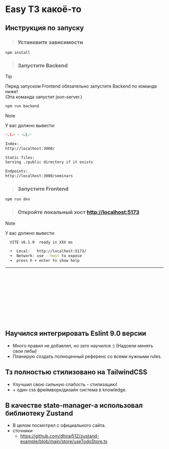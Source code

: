 # Easy ТЗ какоё-то

## Инструкция по запуску

> <h3>Установите зависимости</h3>

```bash
npm install
```

> <h3>Запустите Backend</h3>

> [!TIP]
> Перед запуском Frontend обязательно запустите Backend по команде ниже!<br/>
> (Эта команда запустит json-server.)

```bash
npm run backend
```

> [!NOTE]
> У вас должно вывести:
>
> ```bash
> ♡⸜(˶˃ ᵕ ˂˶)⸝♡
>
> Index:
> http://localhost:3000/
>
> Static files:
> Serving ./public directory if it exists
>
> Endpoints:
> http://localhost:3000/seminars
> ```

> <h3>Запустите Frontend</h3>

```bash
npm run dev
```

> <h3>Откройте локальный хост <a href="http://localhost:5173">http://localhost:5173</a></h3>

> [!NOTE]
> У вас должно вывести:
>
> ```bash
>   VITE v6.1.0  ready in XXX ms
>
>   ➜  Local:   http://localhost:5173/
>   ➜  Network: use --host to expose
>   ➜  press h + enter to show help
> ```

---

<br/><br/><br/><br/><br/><br/><br/><br/><br/>

## Научился интегрировать Eslint 9.0 версии

- Много правил не добавлял, но зато научился :) (Надоели менять свои либы)
- Планирую создать полноценный референс со всеми нужными rules.

## Тз полностью стилизовано на TailwindCSS

- Улучшил свою сильную слабость - стилизацию!
- \+ один css фреймворк/дизайн система в knowledge.

## В качестве state-manager-а использовал библиотеку Zustand

- В целом посмотрел с официального сайта.
- сточники
  - https://github.com/dhiraj512/zustand-example/blob/main/store/useTodoStore.ts
